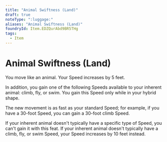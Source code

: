 ```yaml
---
title: "Animal Swiftness (Land)"
draft: true
noteType: ":luggage:"
aliases: "Animal Swiftness (Land)"
foundryId: Item.EDZQurAbd9BR5THg
tags:
  - Item
---
```


# Animal Swiftness (Land)

You move like an animal. Your Speed increases by 5 feet.

In addition, you gain one of the following Speeds available to your inherent animal: climb, fly, or swim. You gain this Speed only while in your hybrid shape.

The new movement is as fast as your standard Speed; for example, if you have a 30-foot Speed, you can gain a 30-foot climb Speed.

If your inherent animal doesn't typically have a specific type of Speed, you can't gain it with this feat. If your inherent animal doesn't typically have a climb, fly, or swim Speed, your Speed increases by 10 feet instead.
